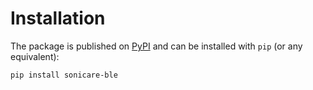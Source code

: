 # Installation

The package is published on [PyPI](https://pypi.org/project/sonicare-ble/) and can be installed with `pip` (or any equivalent):

```bash
pip install sonicare-ble
```
